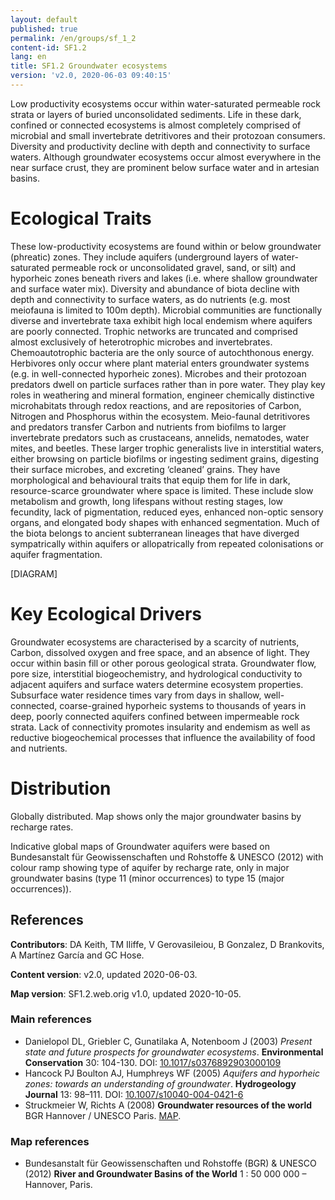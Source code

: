 ```yaml
---
layout: default
published: true
permalink: /en/groups/sf_1_2
content-id: SF1.2
lang: en
title: SF1.2 Groundwater ecosystems
version: 'v2.0, 2020-06-03 09:40:15'
---
```


Low productivity ecosystems occur within water-saturated permeable rock strata or layers of buried unconsolidated sediments. Life in these dark, confined or connected ecosystems is almost completely comprised of microbial and small invertebrate detritivores and their protozoan consumers. Diversity and productivity decline with depth and connectivity to surface waters. Although groundwater ecosystems occur almost everywhere in the near surface crust, they are prominent below surface water and in artesian basins.

# Ecological Traits
 
These low-productivity ecosystems are found within or below groundwater (phreatic) zones. They include aquifers (underground layers of water-saturated permeable rock or unconsolidated gravel, sand, or silt) and hyporheic zones beneath rivers and lakes (i.e. where shallow groundwater and surface water mix). Diversity and abundance of biota decline with depth and connectivity to surface waters, as do nutrients (e.g. most meiofauna is limited to 100m depth). Microbial communities are functionally diverse and invertebrate taxa exhibit high local endemism where aquifers are poorly connected. Trophic networks are truncated and comprised almost exclusively of heterotrophic microbes and invertebrates. Chemoautotrophic bacteria are the only source of autochthonous energy. Herbivores only occur where plant material enters groundwater systems (e.g. in well-connected hyporheic zones). Microbes and their protozoan predators dwell on particle surfaces rather than in pore water. They play key roles in weathering and mineral formation, engineer chemically distinctive microhabitats through redox reactions, and are repositories of Carbon, Nitrogen and Phosphorus within the ecosystem. Meio-faunal detritivores and predators transfer Carbon and nutrients from biofilms to larger invertebrate predators such as crustaceans, annelids, nematodes, water mites, and beetles. These larger trophic generalists live in interstitial waters, either browsing on particle biofilms or ingesting sediment grains, digesting their surface microbes, and excreting ‘cleaned’ grains. They have morphological and behavioural traits that equip them for life in dark, resource-scarce groundwater where space is limited. These include slow metabolism and growth, long lifespans without resting stages, low fecundity, lack of pigmentation, reduced eyes, enhanced non-optic sensory organs, and elongated body shapes with enhanced segmentation. Much of the biota belongs to ancient subterranean lineages that have diverged sympatrically within aquifers or allopatrically from repeated colonisations or aquifer fragmentation.

[DIAGRAM]

# Key Ecological Drivers
 
Groundwater ecosystems are characterised by a scarcity of nutrients, Carbon, dissolved oxygen and free space, and an absence of light. They occur within basin fill or other porous geological strata. Groundwater flow, pore size, interstitial biogeochemistry, and hydrological conductivity to adjacent aquifers and surface waters determine ecosystem properties. Subsurface water residence times vary from days in shallow, well-connected, coarse-grained hyporheic systems to thousands of years in deep, poorly connected aquifers confined between impermeable rock strata. Lack of connectivity promotes insularity and endemism as well as reductive biogeochemical processes that influence the availability of food and nutrients.
 
# Distribution
 
Globally distributed. Map shows only the major groundwater basins by recharge rates.

Indicative global maps of Groundwater aquifers were based on Bundesanstalt für Geowissenschaften und Rohstoffe & UNESCO (2012) with colour ramp showing type of aquifer by recharge rate, only in major groundwater basins (type 11 (minor occurrences) to type 15 (major occurrences)).

## References

**Contributors**: DA Keith, TM Iliffe, V Gerovasileiou, B Gonzalez, D Brankovits, A Martínez García and GC Hose.

**Content version**: v2.0, updated 2020-06-03.

**Map version**: SF1.2.web.orig v1.0, updated 2020-10-05.

### Main references
* Danielopol DL, Griebler C, Gunatilaka A, Notenboom J  (2003) *Present state and future prospects for groundwater ecosystems*. **Environmental Conservation** 30: 104-130. DOI: [10.1017/s0376892903000109](http://doi.org/10.1017/s0376892903000109)
* Hancock PJ Boulton AJ, Humphreys WF  (2005) *Aquifers and hyporheic zones: towards an understanding of groundwater*. **Hydrogeology Journal** 13: 98–111. DOI: [10.1007/s10040-004-0421-6](http://doi.org/10.1007/s10040-004-0421-6)
* Struckmeier W, Richts A  (2008) **Groundwater resources of the world** BGR Hannover / UNESCO Paris. [MAP](https://groundwaterportal.net/sites/default/files/GroundwaterResources%26TBAsMap_WHYMAP.pdf).

### Map references
* Bundesanstalt für Geowissenschaften und Rohstoffe (BGR) & UNESCO (2012) **River and Groundwater Basins of the World** 1 : 50 000 000 – Hannover, Paris.
